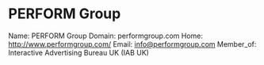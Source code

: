 
# PERFORM Group

Name: PERFORM Group
Domain: performgroup.com
Home: http://www.performgroup.com/
Email: info@performgroup.com
Member_of: Interactive Advertising Bureau UK (IAB UK)

